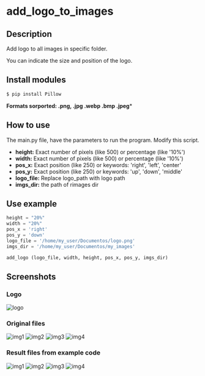 # add_logo_to_images
## Description
Add logo to all images in specific folder.

You can indicate the size and position of the logo. 

## Install modules
``` bash
$ pip install Pillow
```


**Formats sorported: .png, .jpg .webp .bmp .jpeg***
## How to use
The main.py file, have the parameters to run the program. Modify this script. 

* **height:** Exact number of pixels (like 500) or percentage (like '10%')
* **width:** Exact number of pixels (like 500) or percentage (like '10%')
* **pos_x:** Exact position (like 250) or keywords: 'right', 'left', 'center'
* **pos_y:** Exact position (like 250) or keywords: 'up', 'down', 'middle'
* **logo_file:** Replace logo_path with logo path
* **imgs_dir:** the path of rimages dir

## Use example
```python
height = "20%" 
width = "20%" 
pos_x = 'right' 
pos_y = 'down'  
logo_file = '/home/my_user/Documentos/logo.png' 
imgs_dir = '/home/my_user/Documentos/my_images'

add_logo (logo_file, width, height, pos_x, pos_y, imgs_dir)
```

## Screenshots
### Logo
![logo](https://github.com/DariHernandez/add_logo_to_images/blob/master/secreenshots/logo.png)
### Original files
![img1](https://github.com/DariHernandez/add_logo_to_images/blob/master/secreenshots/images/1.png)
![img2](https://github.com/DariHernandez/add_logo_to_images/blob/master/secreenshots/images/2.png)
![img3](https://github.com/DariHernandez/add_logo_to_images/blob/master/secreenshots/images/3.jpeg)
![img4](https://github.com/DariHernandez/add_logo_to_images/blob/master/secreenshots/images/4.jpg)
### Result files from example code
![img1](https://github.com/DariHernandez/add_logo_to_images/blob/master/secreenshots/images_with_logo/1.png)
![img2](https://github.com/DariHernandez/add_logo_to_images/blob/master/secreenshots/images_with_logo/2.png)
![img3](https://github.com/DariHernandez/add_logo_to_images/blob/master/secreenshots/images_with_logo/3.jpeg)
![img4](https://github.com/DariHernandez/add_logo_to_images/blob/master/secreenshots/images_with_logo/4.jpg)
